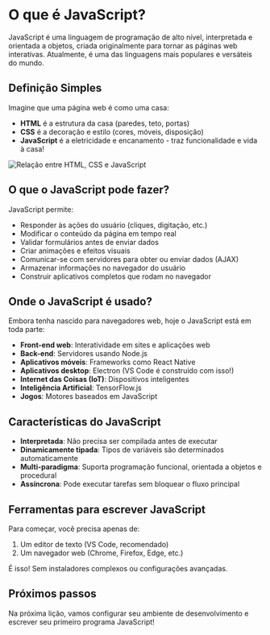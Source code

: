 # O que é JavaScript?

JavaScript é uma linguagem de programação de alto nível, interpretada e orientada a objetos, criada originalmente para tornar as páginas web interativas. Atualmente, é uma das linguagens mais populares e versáteis do mundo.

## Definição Simples

Imagine que uma página web é como uma casa:
- **HTML** é a estrutura da casa (paredes, teto, portas)
- **CSS** é a decoração e estilo (cores, móveis, disposição)
- **JavaScript** é a eletricidade e encanamento - traz funcionalidade e vida à casa!

![Relação entre HTML, CSS e JavaScript](../../recursos/imagens/diagramas/html-css-js.png)

## O que o JavaScript pode fazer?

JavaScript permite:

- Responder às ações do usuário (cliques, digitação, etc.)
- Modificar o conteúdo da página em tempo real
- Validar formulários antes de enviar dados
- Criar animações e efeitos visuais
- Comunicar-se com servidores para obter ou enviar dados (AJAX)
- Armazenar informações no navegador do usuário
- Construir aplicativos completos que rodam no navegador

## Onde o JavaScript é usado?

Embora tenha nascido para navegadores web, hoje o JavaScript está em toda parte:

- **Front-end web**: Interatividade em sites e aplicações web
- **Back-end**: Servidores usando Node.js
- **Aplicativos móveis**: Frameworks como React Native
- **Aplicativos desktop**: Electron (VS Code é construído com isso!)
- **Internet das Coisas (IoT)**: Dispositivos inteligentes
- **Inteligência Artificial**: TensorFlow.js
- **Jogos**: Motores baseados em JavaScript

## Características do JavaScript

- **Interpretada**: Não precisa ser compilada antes de executar
- **Dinamicamente tipada**: Tipos de variáveis são determinados automaticamente
- **Multi-paradigma**: Suporta programação funcional, orientada a objetos e procedural
- **Assíncrona**: Pode executar tarefas sem bloquear o fluxo principal

## Ferramentas para escrever JavaScript

Para começar, você precisa apenas de:
1. Um editor de texto (VS Code, recomendado)
2. Um navegador web (Chrome, Firefox, Edge, etc.)

É isso! Sem instaladores complexos ou configurações avançadas.

## Próximos passos

Na próxima lição, vamos configurar seu ambiente de desenvolvimento e escrever seu primeiro programa JavaScript!